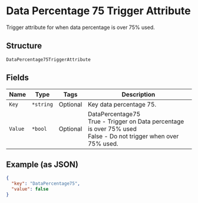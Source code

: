 
# Data Percentage 75 Trigger Attribute

Trigger attribute for when data percentage is over 75% used.

## Structure

`DataPercentage75TriggerAttribute`

## Fields

| Name | Type | Tags | Description |
|  --- | --- | --- | --- |
| `Key` | `*string` | Optional | Key data percentage 75. |
| `Value` | `*bool` | Optional | DataPercentage75<br />True - Trigger on Data percentage is over 75% used<br />False - Do not trigger when over 75% used. |

## Example (as JSON)

```json
{
  "key": "DataPercentage75",
  "value": false
}
```

